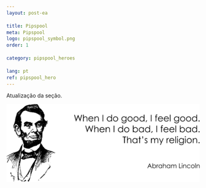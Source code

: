 ```yaml
---
layout: post-ea

title: Pipspool
meta: Pipspool
logo: pipspool_symbol.png
order: 1

category: pipspool_heroes

lang: pt
ref: pipspool_hero
---
```


Atualização da seção.

<a data-fancybox="gallery" href="/img/programming/Lincoln.png"><img src="/img/programming/Lincoln.png" alt=""></a>
